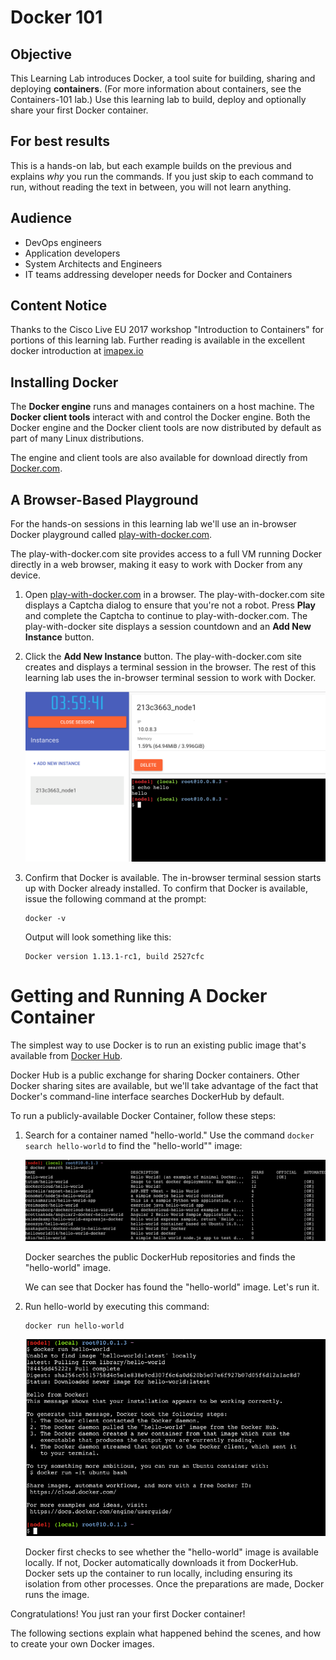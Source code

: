 # Docker 101

## Objective

This Learning Lab introduces Docker, a tool suite for building, sharing and deploying __containers__. (For more information about containers, see the Containers-101 lab.) Use this learning lab to build, deploy and optionally share your first Docker container.

## For best results
This is a hands-on lab, but each example builds on the previous and explains *why* you run the commands. If you just skip to each command to run, without reading the text in between, you will not learn anything.

## Audience

* DevOps engineers
* Application developers
* System Architects and Engineers
* IT teams addressing developer needs for Docker and Containers

## Content Notice

Thanks to the Cisco Live EU 2017 workshop "Introduction to Containers" for portions of this learning lab. Further reading is available in the excellent docker introduction at [imapex.io](https://github.com/imapex-training/mod_adv_docker/blob/master/README.md)

## Installing Docker

The __Docker engine__ runs and manages containers on a host machine. The __Docker client tools__ interact with and control the Docker engine. Both the Docker engine and the Docker client tools are
now distributed by default as part of many Linux distributions.

The engine and client tools are also available for download directly from [Docker.com](http://www.docker.com).

## A Browser-Based Playground

For the hands-on sessions in this learning lab we'll use an in-browser Docker playground called [play-with-docker.com](http://labs.play-with-docker.com/).

The play-with-docker.com site provides access to a full VM running Docker directly in a web browser, making it easy to work with Docker from any device.

1. Open [play-with-docker.com](http://labs.play-with-docker.com/) in a browser. The play-with-docker.com site displays a Captcha dialog to ensure that you're not a robot. Press __Play__ and complete the Captcha to continue to play-with-docker.com. The play-with-docker site displays a session countdown and an __Add New Instance__ button.
2. Click the __Add New Instance__ button. The play-with-docker.com site creates and displays a terminal session in the browser. The rest of this learning lab uses the in-browser terminal session to work with Docker.

   ![Play With Docker Site](assets/images/playwithdocker1.png)

3. Confirm that Docker is available.  The in-browser terminal session starts up with Docker already installed. To confirm that Docker is available, issue the following command at the prompt:  
   ```
   docker -v
   ```    
   Output will look something like this:  
   ```
   Docker version 1.13.1-rc1, build 2527cfc
   ```

# Getting and Running A Docker Container

The simplest way to use Docker is to run an existing public image that's available from [Docker Hub](https://hub.docker.com/).

Docker Hub is a public exchange for sharing Docker containers. Other Docker sharing sites are available, but we'll take advantage of the fact that Docker's command-line interface searches DockerHub by default.

To run a publicly-available Docker Container, follow these steps:

1. Search for a container named "hello-world." Use the command `docker search hello-world` to find the "hello-world"" image:

   ![docker search hello-world](assets/images/dockersearch.png)

   Docker searches the public DockerHub repositories and finds the "hello-world" image.

   We can see that Docker has found the "hello-world" image. Let's run it.

2. Run hello-world by executing this command:  
   ```
   docker run hello-world
   ```  
    ![docker run hello-world](assets/images/dockerrun1.png)  

   Docker first checks to see whether the "hello-world" image is available locally. If not, Docker automatically downloads it from DockerHub. Docker sets up the container to run locally, including ensuring its isolation from other processes. Once the preparations are made, Docker runs the image.

Congratulations! You just ran your first Docker container!

The following sections explain what happened behind the scenes, and how to create your own Docker images.
